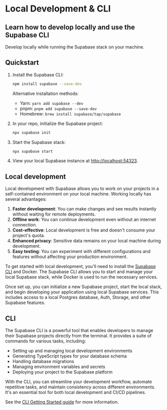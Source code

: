 # Local Development & CLI

## Learn how to develop locally and use the Supabase CLI

Develop locally while running the Supabase stack on your machine.

## Quickstart

1. Install the Supabase CLI:

   ```bash
   npm install supabase --save-dev
   ```

   Alternative installation methods:
   - Yarn: `yarn add supabase --dev`
   - pnpm: `pnpm add supabase --save-dev`
   - Homebrew: `brew install supabase/tap/supabase`

2. In your repo, initialize the Supabase project:

   ```bash
   npx supabase init
   ```

3. Start the Supabase stack:

   ```bash
   npx supabase start
   ```

4. View your local Supabase instance at [http://localhost:54323](http://localhost:54323/).

## Local development

Local development with Supabase allows you to work on your projects in a self-contained environment on your local machine. Working locally has several advantages:

1. **Faster development**: You can make changes and see results instantly without waiting for remote deployments.
2. **Offline work**: You can continue development even without an internet connection.
3. **Cost-effective**: Local development is free and doesn't consume your project's quota.
4. **Enhanced privacy**: Sensitive data remains on your local machine during development.
5. **Easy testing**: You can experiment with different configurations and features without affecting your production environment.

To get started with local development, you'll need to install the [Supabase CLI](https://supabase.com/docs/guides/local-development#cli) and Docker. The Supabase CLI allows you to start and manage your local Supabase stack, while Docker is used to run the necessary services.

Once set up, you can initialize a new Supabase project, start the local stack, and begin developing your application using local Supabase services. This includes access to a local Postgres database, Auth, Storage, and other Supabase features.

## CLI

The Supabase CLI is a powerful tool that enables developers to manage their Supabase projects directly from the terminal. It provides a suite of commands for various tasks, including:

- Setting up and managing local development environments
- Generating TypeScript types for your database schema
- Handling database migrations
- Managing environment variables and secrets
- Deploying your project to the Supabase platform

With the CLI, you can streamline your development workflow, automate repetitive tasks, and maintain consistency across different environments. It's an essential tool for both local development and CI/CD pipelines.

See the [CLI Getting Started guide](https://supabase.com/docs/guides/local-development/cli/getting-started) for more information.
